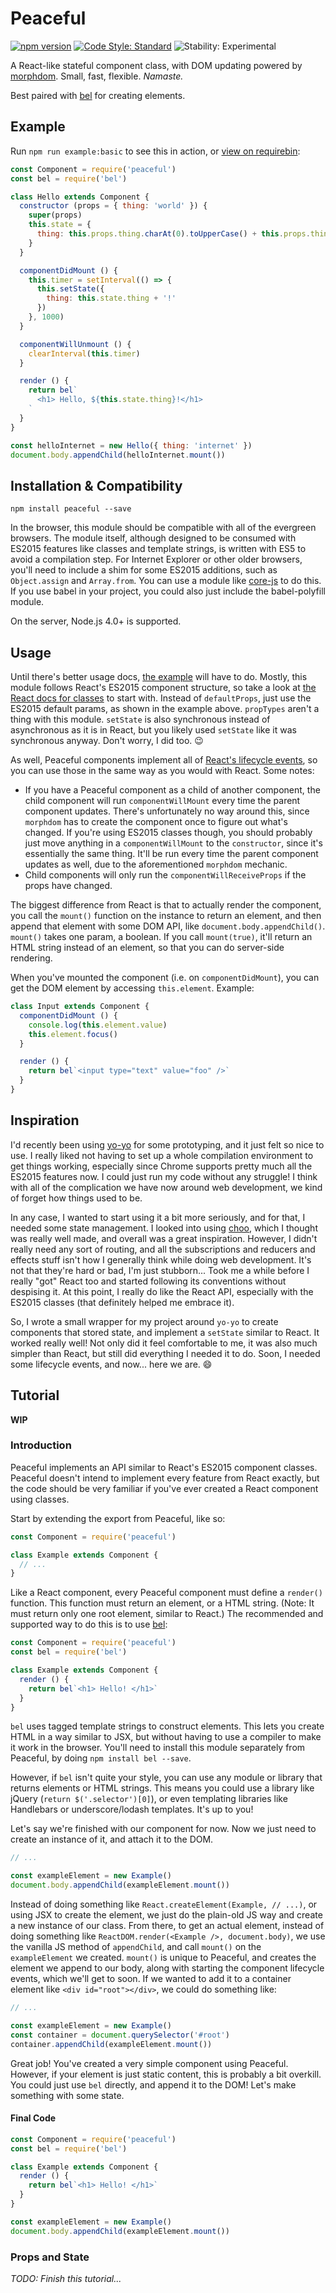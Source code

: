 # Peaceful

[![npm version](https://img.shields.io/npm/v/peaceful.svg?maxAge=2592000)](https://www.npmjs.com/package/peaceful)
[![Code Style: Standard](https://img.shields.io/badge/code%20style-standard-brightgreen.svg)](http://standardjs.com/)
![Stability: Experimental](https://img.shields.io/badge/stability-experimental-orange.svg)

A React-like stateful component class, with DOM updating powered by [morphdom](https://github.com/patrick-steele-idem/morphdom). Small, fast, flexible. *Namaste.*

Best paired with [bel](https://github.com/shama/bel) for creating elements.

## Example

Run `npm run example:basic` to see this in action, or [view on requirebin](http://requirebin.com/?gist=f269592263bb3b63416b5d1b26adfa51):
```js
const Component = require('peaceful')
const bel = require('bel')

class Hello extends Component {
  constructor (props = { thing: 'world' }) {
    super(props)
    this.state = {
      thing: this.props.thing.charAt(0).toUpperCase() + this.props.thing.slice(1)
    }
  }

  componentDidMount () {
    this.timer = setInterval(() => {
      this.setState({
        thing: this.state.thing + '!'
      })
    }, 1000)
  }

  componentWillUnmount () {
    clearInterval(this.timer)
  }

  render () {
    return bel`
      <h1> Hello, ${this.state.thing}!</h1>
    `
  }
}

const helloInternet = new Hello({ thing: 'internet' })
document.body.appendChild(helloInternet.mount())
```

## Installation & Compatibility

```
npm install peaceful --save
```

In the browser, this module should be compatible with all of the evergreen browsers. The module itself, although designed to be consumed with ES2015 features like classes and template strings, is written with ES5 to avoid a compilation step. For Internet Explorer or other older browsers, you'll need to include a shim for some ES2015 additions, such as `Object.assign` and `Array.from`. You can use a module like [core-js](https://github.com/zloirock/core-js) to do this. If you use babel in your project, you could also just include the babel-polyfill module.

On the server, Node.js 4.0+ is supported.

## Usage

Until there's better usage docs, [the example](#example) will have to do. Mostly, this module follows React's ES2015 component structure, so take a look at [the React docs for classes](https://facebook.github.io/react/docs/reusable-components.html#es6-classes) to start with. Instead of `defaultProps`, just use the ES2015 default params, as shown in the example above. `propTypes` aren't a thing with this module. `setState` is also synchronous instead of asynchronous as it is in React, but you likely used `setState` like it was synchronous anyway. Don't worry, I did too. :wink:

As well, Peaceful components implement all of [React's lifecycle events](https://facebook.github.io/react/docs/component-specs.html#lifecycle-methods), so you can use those in the same way as you would with React. Some notes:

* If you have a Peaceful component as a child of another component, the child component will run `componentWillMount` every time the parent component updates. There's unfortunately no way around this, since `morphdom` has to create the component once to figure out what's changed. If you're using ES2015 classes though, you should probably just move anything in a `componentWillMount` to the `constructor`, since it's essentially the same thing. It'll be run every time the parent component updates as well, due to the aforementioned `morphdom` mechanic.
* Child components will only run the `componentWillReceiveProps` if the props have changed.

The biggest difference from React is that to actually render the component, you call the `mount()` function on the instance to return an element, and then append that element with some DOM API, like `document.body.appendChild()`. `mount()` takes one param, a boolean. If you call `mount(true)`, it'll return an HTML string instead of an element, so that you can do server-side rendering.

When you've mounted the component (i.e. on `componentDidMount`), you can get the DOM element by accessing `this.element`. Example:

```js
class Input extends Component {
  componentDidMount () {
    console.log(this.element.value)
    this.element.focus()
  }

  render () {
    return bel`<input type="text" value="foo" />`
  }
}
```

## Inspiration

I'd recently been using [yo-yo](https://github.com/maxogden/yo-yo) for some prototyping, and it just felt so nice to use. I really liked not having to set up a whole compilation environment to get things working, especially since Chrome supports pretty much all the ES2015 features now. I could just run my code without any struggle! I think with all of the complication we have now around web development, we kind of forget how things used to be.

In any case, I wanted to start using it a bit more seriously, and for that, I needed some state management. I looked into using [choo](https://github.com/yoshuawuyts/choo), which I thought was really well made, and overall was a great inspiration. However, I didn't really need any sort of routing, and all the subscriptions and reducers and effects stuff isn't how I generally think while doing web development. It's not that they're hard or bad, I'm just stubborn... Took me a while before I really "got" React too and started following its conventions without despising it. At this point, I really do like the React API, especially with the ES2015 classes (that definitely helped me embrace it).

So, I wrote a small wrapper for my project around `yo-yo` to create components that stored state, and implement a `setState` similar to React. It worked really well! Not only did it feel comfortable to me, it was also much simpler than React, but still did everything I needed it to do. Soon, I needed some lifecycle events, and now... here we are. :smile:

## Tutorial

**WIP**

### Introduction

Peaceful implements an API similar to React's ES2015 component classes. Peaceful doesn't intend to implement every feature from React exactly, but the code should be very familiar if you've ever created a React component using classes.

Start by extending the export from Peaceful, like so:

```js
const Component = require('peaceful')

class Example extends Component {
  // ...
}
```

Like a React component, every Peaceful component must define a `render()` function. This function must return an element, or a HTML string. (Note: It must return only one root element, similar to React.) The recommended and supported way to do this is to use [bel](https://github.com/shama/bel):

```js
const Component = require('peaceful')
const bel = require('bel')

class Example extends Component {
  render () {
    return bel`<h1> Hello! </h1>`
  }
}
```

`bel` uses tagged template strings to construct elements. This lets you create HTML in a way similar to JSX, but without having to use a compiler to make it work in the browser. You'll need to install this module separately from Peaceful, by doing `npm install bel --save`.

However, if `bel` isn't quite your style, you can use any module or library that returns elements or HTML strings. This means you could use a library like jQuery (`return $('.selector')[0]`), or even templating libraries like Handlebars or underscore/lodash templates. It's up to you!

Let's say we're finished with our component for now. Now we just need to create an instance of it, and attach it to the DOM.

```js
// ...

const exampleElement = new Example()
document.body.appendChild(exampleElement.mount())
```

Instead of doing something like `React.createElement(Example, // ...)`, or using JSX to create the element, we just do the plain-old JS way and create a new instance of our class. From there, to get an actual element, instead of doing something like `ReactDOM.render(<Example />, document.body)`, we use the vanilla JS method of `appendChild`, and call `mount()` on the `exampleElement` we created. `mount()` is unique to Peaceful, and creates the element we append to our body, along with starting the component lifecycle events, which we'll get to soon. If we wanted to add it to a container element like `<div id="root"></div>`, we could do something like:

```js
// ...

const exampleElement = new Example()
const container = document.querySelector('#root')
container.appendChild(exampleElement.mount())
```

Great job! You've created a very simple component using Peaceful. However, if your element is just static content, this is probably a bit overkill. You could just use `bel` directly, and append it to the DOM! Let's make something with some state.

#### Final Code

```js
const Component = require('peaceful')
const bel = require('bel')

class Example extends Component {
  render () {
    return bel`<h1> Hello! </h1>`
  }
}

const exampleElement = new Example()
document.body.appendChild(exampleElement.mount())
```

### Props and State

*TODO: Finish this tutorial...*
